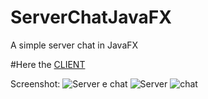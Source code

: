 # ServerChatJavaFX
A simple server chat in JavaFX

#Here the [CLIENT](https://github.com/carbos10/ClientChatJavaFX)

Screenshot:
![Server e chat](http://i.imgur.com/PZC8NQw.png)
![Server](http://i.imgur.com/1a7jv8u.png?1)
![chat](http://i.imgur.com/Ml0yQxl.png?1)
